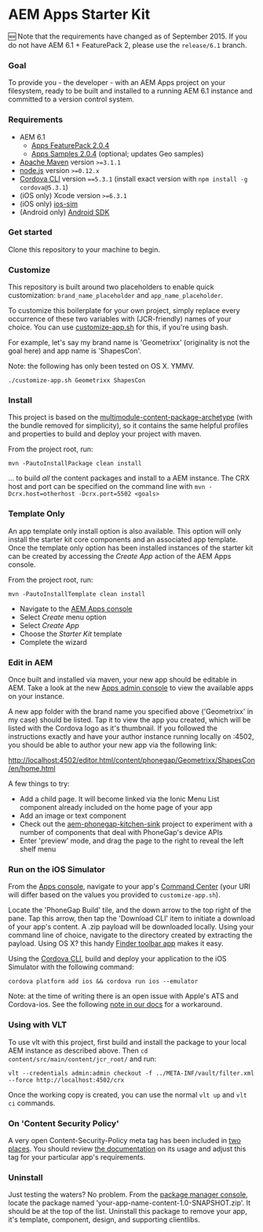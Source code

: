 AEM Apps Starter Kit
====================

:new: Note that the requirements have changed as of September 2015. If you do not have AEM 6.1 + FeaturePack 2, please use the `release/6.1` branch.


### Goal 

To provide you - the developer - with an AEM Apps project on your filesystem, ready to be built and installed to a running AEM 6.1 instance and committed to a version control system.


### Requirements

- AEM 6.1
	- [Apps FeaturePack 2.0.4](https://www.adobeaemcloud.com/content/marketplace/marketplaceProxy.html?packagePath=/content/companies/public/adobe/packages/cq610/featurepack2/cq-6.1.0-apps-featurepack)
	- [Apps Samples 2.0.4](https://www.adobeaemcloud.com/content/marketplace/marketplaceProxy.html?packagePath=/content/companies/public/adobe/packages/cq610/featurepack2/cq-6.1.0-apps-featurepack-samples) (optional; updates Geo samples)
- [Apache Maven](https://maven.apache.org/) version `>=3.1.1`
- [node.js](http://nodejs.org/) version `>=0.12.x`
- [Cordova CLI](https://github.com/apache/cordova-cli/) version `==5.3.1` (install exact version with `npm install -g cordova@5.3.1`)
- (iOS only) Xcode version `>=6.3.1`
- (iOS only) [ios-sim](https://github.com/phonegap/ios-sim#installation) 
- (Android only) [Android SDK](https://developer.android.com/sdk/index.html)


### Get started

Clone this repository to your machine to begin.


### Customize

This repository is built around two placeholders to enable quick customization: `brand_name_placeholder` and `app_name_placeholder`.

To customize this boilerplate for your own project, simply replace every occurrence of these two variables with (JCR-friendly) names of your choice. You can use [customize-app.sh](customize-app.sh) for this, if you're using bash.

For example, let's say my brand name is 'Geometrixx' (originality is not the goal here) and app name is 'ShapesCon'. 

Note: the following has only been tested on OS X. YMMV.

	./customize-app.sh Geometrixx ShapesCon


### Install

This project is based on the [multimodule-content-package-archetype](http://dev.day.com/content/docs/en/aem/6-0/develop/how-tos/vlt-mavenplugin.html#multimodule-content-package-archetype) (with the bundle removed for simplicity), so it contains the same helpful profiles and properties to build and deploy your project with maven.

From the project root, run:

    mvn -PautoInstallPackage clean install 

... to build *all* the content packages and install to a AEM instance. The CRX host and port can be specified on the command line with `mvn -Dcrx.host=otherhost -Dcrx.port=5502 <goals>`

### Template Only

An app template only install option is also available. This option will only install the starter kit core components and an associated app template.
Once the template only option has been installed instances of the starter kit can be created by accessing the *Create App* action of the AEM Apps console.

From the project root, run:

    mvn -PautoInstallTemplate clean install 

- Navigate to the [AEM Apps console](http://localhost:4502/aem/apps.html/content/phonegap)
- Select *Create* menu option
- Select *Create App*
- Choose the *Starter Kit* template
- Complete the wizard


### Edit in AEM

Once built and installed via maven, your new app should be editable in AEM. Take a look at the new [Apps admin console](http://localhost:4502/aem/apps.html/content/phonegap) to view the available apps on your instance.

A new app folder with the brand name you specified above ('Geometrixx' in my case) should be listed. Tap it to view the app you created, which will be listed with the Cordova logo as it's thumbnail. If you followed the instructions exactly and have your author instance running locally on :4502, you should be able to author your new app via the following link:

[http://localhost:4502/editor.html/content/phonegap/Geometrixx/ShapesCon/en/home.html](http://localhost:4502/editor.html/content/phonegap/Geometrixx/ShapesCon/en/home.html)

A few things to try:

- Add a child page. It will become linked via the Ionic Menu List component already included on the home page of your app
- Add an image or text component
- Check out the [aem-phonegap-kitchen-sink](https://github.com/blefebvre/aem-phonegap-kitchen-sink) project to experiment with a number of components that deal with PhoneGap's device APIs
- Enter 'preview' mode, and drag the page to the right to reveal the left shelf menu


### Run on the iOS Simulator

From the [Apps console](http://localhost:4502/aem/apps.html/content/phonegap), navigate to your app's [Command Center](http://localhost:4502/libs/mobileapps/admin/content/dashboard.html/content/phonegap/Geometrixx/ShapesCon/shell) (your URI will differ based on the values you provided to `customize-app.sh`).

Locate the 'PhoneGap Build' tile, and the down arrow to the top right of the pane. Tap this arrow, then tap the 'Download CLI' item to initiate a download of your app's content. A .zip payload will be downloaded locally. Using your command line of choice, navigate to the directory created by extracting the payload. Using OS X? this handy [Finder toolbar app](https://github.com/jbtule/cdto) makes it easy.

Using the [Cordova CLI](https://github.com/apache/cordova-cli/), build and deploy your application to the iOS Simulator with the following command:

    cordova platform add ios && cordova run ios --emulator

Note: at the time of writing there is an open issue with Apple's ATS and Cordova-ios. See the following [note in our docs](http://docs.adobe.com/docs/en/aem/6-1/develop/mobile-apps/apps.html#Developing%20for%20IOS%209%20and%20HTTP%20hosts) for a workaround.


### Using with VLT

To use vlt with this project, first build and install the package to your local AEM instance as described above. Then `cd content/src/main/content/jcr_root/` and run:

    vlt --credentials admin:admin checkout -f ../META-INF/vault/filter.xml --force http://localhost:4502/crx

Once the working copy is created, you can use the normal ``vlt up`` and ``vlt ci`` commands.


### On 'Content Security Policy'

A very open Content-Security-Policy meta tag has been included in [two](content-dev/src/main/content/jcr_root/apps/brand_name_placeholder/app_name_placeholder/components/ng-ionic-page/css_clientlibs.jsp) [places](content-dev/src/main/content/jcr_root/apps/brand_name_placeholder/app_name_placeholder/components/splash-page/headlibs.jsp). You should review [the documentation](https://github.com/apache/cordova-plugin-whitelist#content-security-policy) on its usage and adjust this tag for your particular app's requirements.


### Uninstall

Just testing the waters? No problem. From the [package manager console](http://localhost:4502/crx/packmgr/index.jsp), locate the package named 'your-app-name-content-1.0-SNAPSHOT.zip'. It should be at the top of the list. Uninstall this package to remove your app, it's template, component, design, and supporting clientlibs.


